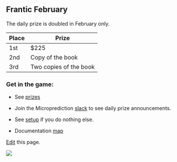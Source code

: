 ## Frantic February

The daily prize is doubled in February only. 


 | Place |  Prize |
 |-------|--------|
 | 1st   | $225   |
 | 2nd   | Copy of the book |
 | 3rd   | Two copies of the book |


 
### Get in the game:
 
 - See [prizes](https://microprediction.github.io/microprediction/prizes.html)
 - Join the Microprediction [slack](https://microprediction.github.io/microprediction/slack.html) to see daily prize announcements. 
 - See [setup](https://microprediction.github.io/microprediction/setup.html) if you do nothing else. 

 





 - Documentation [map](https://microprediction.github.io/microprediction/map.html)

[Edit](https://github.com/microprediction/microprediction/blob/master/docs/feb.md) this page. 
    

 ![](/microprediction/assets/images/cotton_microprediction_3d_down.png)



 
